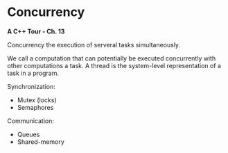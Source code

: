 # Concurrency

**A C++ Tour - Ch. 13**

Concurrency the execution of serveral tasks simultaneously.

We call a computation that can potentially be executed concurrently with other
computations a task. A thread is the system-level representation of a task in a
program.

Synchronization:

- Mutex (locks)
- Semaphores

Communication:

- Queues
- Shared-memory
